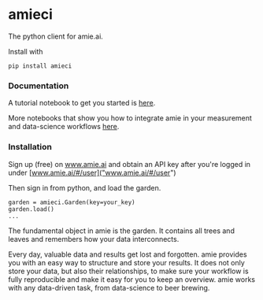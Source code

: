 # amieci
The python client for amie.ai.

Install with 

`pip install amieci`

### Documentation
A tutorial notebook to get you started is [here](https://github.com/disraptoer/resources/blob/master/tutorial.ipynb "amieci tutorial notebook").

More notebooks that show you how to integrate amie in your measurement and data-science workflows [here](https://github.com/disraptoer/resources "amieci resources").



### Installation

Sign up (free) on www.amie.ai and obtain an API key after you're logged in under [www.amie.ai/#/user]("www.amie.ai/#/user")

Then sign in from python, and load the garden. 

``` 
garden = amieci.Garden(key=your_key)
garden.load()
...
```
The fundamental object in amie is the garden. It contains all trees and leaves and remembers how your data interconnects.

Every day, valuable data and results get lost and forgotten. amie provides you with an easy way to structure and store your results. It does not only store your data, 
but also their relationships, to make sure your workflow is fully reproducible and make it easy for you to keep an overview. 
amie works with any data-driven task, from data-science to beer brewing.

